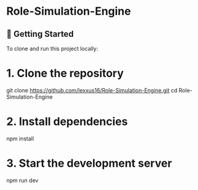 # Role-Simulation-Engine

## 🚀 Getting Started

To clone and run this project locally:

# 1. Clone the repository
git clone https://github.com/lexxus16/Role-Simulation-Engine.git
cd Role-Simulation-Engine

# 2. Install dependencies
npm install

# 3. Start the development server
npm run dev
